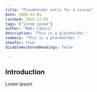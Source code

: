 ```yaml
---
title: "Placeholder entry for a course"
date: 2000-01-01
lastmod: 2024-12-03
tags: ["lorem ipsum"]
author: "Baki Cakici"
description: "This is a placeholder." 
summary: "This is a placeholder." 
showToc: true
disableAnchoredHeadings: false

---
```


## Introduction

Lorem Ipsum